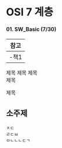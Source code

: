 # OSI 7 계층
#### 01. SW_Basic (7/30)

|참고|
|-|
|-책1|

제목
제목
제목<br>
제목

제목

소주제
-------

```
ㅈㄷ
ㄹㄷㅂ
ㅁㄴㄴㄴㄷㄱ
```
